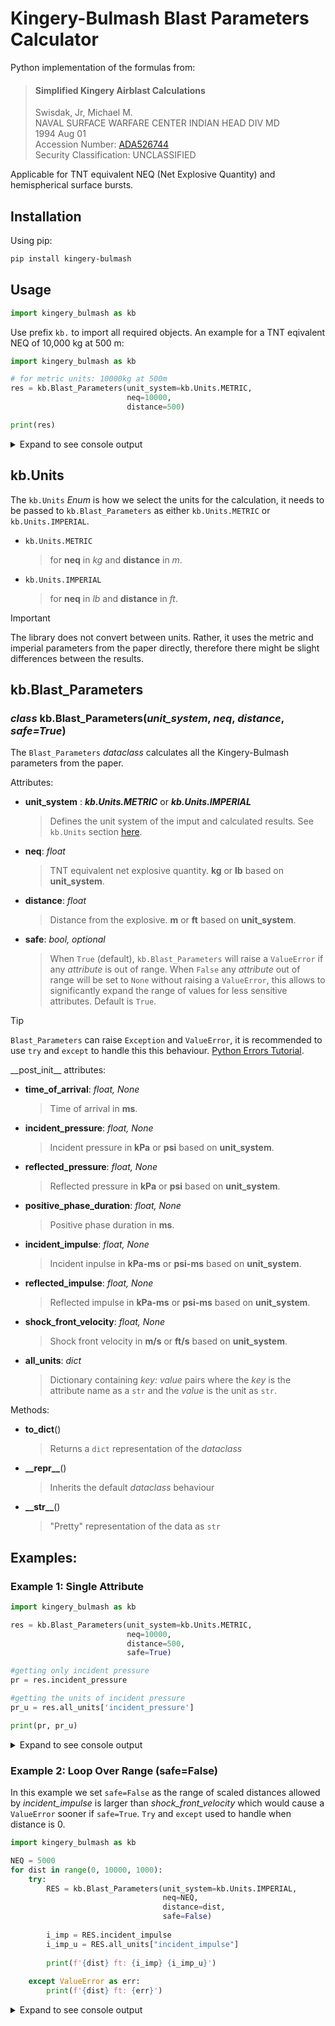 # Kingery-Bulmash Blast Parameters Calculator

Python implementation of the formulas from: 

> #### Simplified Kingery Airblast Calculations
> Swisdak, Jr, Michael M.  
> NAVAL SURFACE WARFARE CENTER INDIAN HEAD DIV MD  
> 1994 Aug 01  
> Accession Number: [ADA526744](https://apps.dtic.mil/sti/pdfs/ADA526744.pdf)  
> Security Classification: UNCLASSIFIED    

Applicable for TNT equivalent NEQ (Net Explosive Quantity) and hemispherical surface bursts.

## Installation

Using pip:

```bash
pip install kingery-bulmash
```

## Usage

```python
import kingery_bulmash as kb
```
Use prefix `kb.` to import all required objects. An example for a TNT eqivalent NEQ of 10,000 kg at 500 m:

```python
import kingery_bulmash as kb

# for metric units: 10000kg at 500m
res = kb.Blast_Parameters(unit_system=kb.Units.METRIC, 
                          neq=10000, 
                          distance=500)

print(res)
```
<details>
<summary>Expand to see console output</summary>

```python
Blast Parameters (Kingery-Bulmash)
NEQ: 10000 kg
Distance: 500 m
Time of Arrival: 1276.1650108864796 ms
Incident Pressure: 5.0549639655028455 kPa
Reflected Pressure: 10.244621193146642 kPa
Positive Phase Duration: 133.23344980362697 ms
Incident Impulse: 295.87689480141484 kPa-ms
Reflected Impulse: 1063.0270073779907 kPa-ms
Shock Front Velocity: 347.3295095310771 m/s
```
</details>

## kb.Units

The `kb.Units` *Enum* is how we select the units for the calculation, it needs to be passed to `kb.Blast_Parameters` as either `kb.Units.METRIC` or `kb.Units.IMPERIAL`. 

- `kb.Units.METRIC` 
    > for **neq** in *kg* and **distance**  in *m*.
- `kb.Units.IMPERIAL`
    > for **neq** in *lb* and **distance**  in *ft*.

> [!IMPORTANT]
> The library does not convert between units. Rather, it uses the metric and imperial parameters from the paper directly, therefore there might be slight differences between the results. 

## kb.Blast_Parameters

### ***class*** kb.Blast_Parameters(***unit_system***, ***neq***, ***distance***, ***safe**=True*)

The `Blast_Parameters` *dataclass* calculates all the Kingery-Bulmash parameters from the paper. 

Attributes:

- **unit_system** : ***kb.Units.METRIC*** or ***kb.Units.IMPERIAL***
    > Defines the unit system of the imput and calculated results. See `kb.Units` section [here](#kbUnits).

- **neq**: *float*
    > TNT equivalent net explosive quantity. **kg** or **lb** based on **unit_system**.

- **distance**: *float*
    > Distance from the explosive. **m** or **ft** based on **unit_system**.
 
 - **safe**: *bool, optional*
    > When `True` (default), `kb.Blast_Parameters` will raise a `ValueError` if any *attribute* is out of range. When `False` any *attribute* out of range will be set to `None` without raising a `ValueError`, this allows to significantly expand the range of values for less sensitive attributes. Default is `True`.

> [!TIP]
> `Blast_Parameters` can raise `Exception` and `ValueError`, it is recommended to use `try` and `except` to handle this this behaviour. [Python Errors Tutorial](https://docs.python.org/3/tutorial/errors.html).

\_\_post_init__ attributes:

- **time_of_arrival**: *float, None*
    > Time of arrival in **ms**.
- **incident_pressure**: *float, None*
    > Incident pressure in **kPa** or **psi** based on **unit_system**.
- **reflected_pressure**: *float, None*
    > Reflected pressure in **kPa** or **psi** based on **unit_system**.
- **positive_phase_duration**: *float, None*
    > Positive phase duration in **ms**.
- **incident_impulse**: *float, None*
    > Incident inpulse in **kPa-ms** or **psi-ms** based on **unit_system**.
- **reflected_impulse**: *float, None*
    > Reflected impulse in **kPa-ms** or **psi-ms** based on **unit_system**.
- **shock_front_velocity**: *float, None*
    > Shock front velocity in **m/s** or **ft/s** based on **unit_system**.
- **all_units**: *dict*
    > Dictionary containing *key: value* pairs where the *key* is the attribute name as a `str` and the *value* is the unit as `str`.

Methods:

- **to_dict**()
    > Returns a `dict` representation of the *dataclass*
- **\_\_repr__**()
    > Inherits the default *dataclass* behaviour
- **\_\_str__**()
    > "Pretty" representation of the data as `str`

## Examples:

### Example 1: Single Attribute
```python
import kingery_bulmash as kb

res = kb.Blast_Parameters(unit_system=kb.Units.METRIC, 
                          neq=10000, 
                          distance=500, 
                          safe=True)

#getting only incident pressure
pr = res.incident_pressure

#getting the units of incident pressure
pr_u = res.all_units['incident_pressure']

print(pr, pr_u)
```

<details>
<summary>Expand to see console output</summary>

```python
5.0549639655028455 kPa
```
</details>

### Example 2: Loop Over Range (safe=False)

In this example we set `safe=False` as the range of scaled distances allowed by *incident_impulse* is larger than *shock_front_velocity* which would cause a `ValueError` sooner if `safe=True`. `Try` and `except` used to handle when distance is 0. 

```python
import kingery_bulmash as kb

NEQ = 5000
for dist in range(0, 10000, 1000):
    try:
        RES = kb.Blast_Parameters(unit_system=kb.Units.IMPERIAL,
                                  neq=NEQ,
                                  distance=dist,
                                  safe=False)
        
        i_imp = RES.incident_impulse
        i_imp_u = RES.all_units["incident_impulse"]
        
        print(f'{dist} ft: {i_imp} {i_imp_u}')
    
    except ValueError as err:
        print(f'{dist} ft: {err}')
```

<details>
<summary>Expand to see console output</summary>

```python
0 ft: 'distance' must be > 0.
1000 ft: 26.167261959845302 psi-ms
2000 ft: 12.835212556333252 psi-ms
3000 ft: 8.344381432625331 psi-ms
4000 ft: 6.147651070542891 psi-ms
5000 ft: 4.8505476573514335 psi-ms
6000 ft: 3.99668842429768 psi-ms
7000 ft: None psi-ms
8000 ft: None psi-ms
9000 ft: None psi-ms
```
</details>
